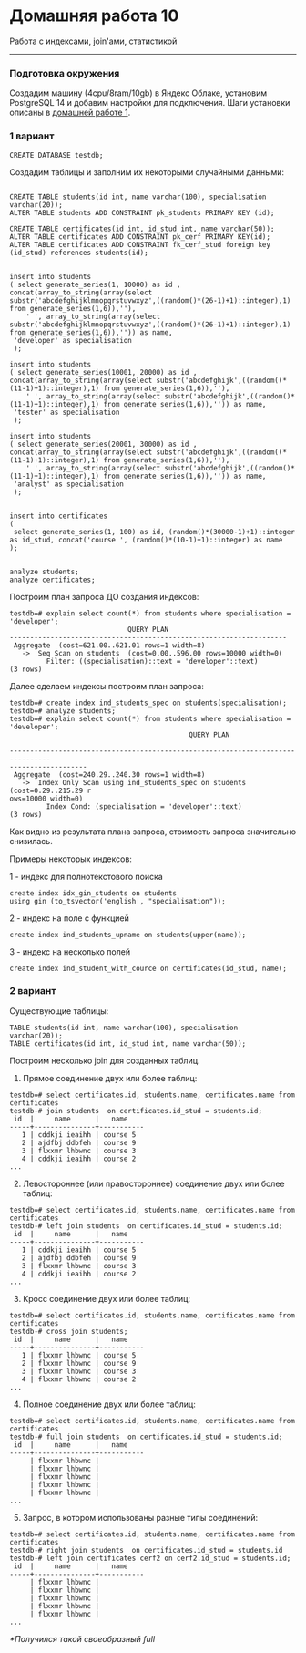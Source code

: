 # Домашняя работа 10

Работа с индексами, join'ами, статистикой
____

### Подготовка окружения

Создадим машину (4cpu/8ram/10gb) в Яндекс Облаке, установим PostgreSQL 14 и добавим настройки для подключения. 
Шаги установки описаны в [домашней работе 1](/homework/hw1.md).


### 1 вариант

```postgresql
CREATE DATABASE testdb;
```


Создадим таблицы и заполним их некоторыми случайными данными:
```postgresql

CREATE TABLE students(id int, name varchar(100), specialisation  varchar(20));
ALTER TABLE students ADD CONSTRAINT pk_students PRIMARY KEY (id);

CREATE TABLE certificates(id int, id_stud int, name varchar(50));
ALTER TABLE certificates ADD CONSTRAINT pk_cerf PRIMARY KEY(id);
ALTER TABLE certificates ADD CONSTRAINT fk_cerf_stud foreign key (id_stud) references students(id);


insert into students 
( select generate_series(1, 10000) as id , concat(array_to_string(array(select substr('abcdefghijklmnopqrstuvwxyz',((random()*(26-1)+1)::integer),1) from generate_series(1,6)),''), 
    ' ', array_to_string(array(select substr('abcdefghijklmnopqrstuvwxyz',((random()*(26-1)+1)::integer),1) from generate_series(1,6)),'')) as name,
 'developer' as specialisation
 );

insert into students 
( select generate_series(10001, 20000) as id , concat(array_to_string(array(select substr('abcdefghijk',((random()*(11-1)+1)::integer),1) from generate_series(1,6)),''), 
    ' ', array_to_string(array(select substr('abcdefghijk',((random()*(11-1)+1)::integer),1) from generate_series(1,6)),'')) as name,
 'tester' as specialisation
 );

insert into students 
( select generate_series(20001, 30000) as id , concat(array_to_string(array(select substr('abcdefghijk',((random()*(11-1)+1)::integer),1) from generate_series(1,6)),''), 
    ' ', array_to_string(array(select substr('abcdefghijk',((random()*(11-1)+1)::integer),1) from generate_series(1,6)),'')) as name,
 'analyst' as specialisation
 );


insert into certificates
(
 select generate_series(1, 100) as id, (random()*(30000-1)+1)::integer as id_stud, concat('course ', (random()*(10-1)+1)::integer) as name
);


analyze students;
analyze certificates;

```


Построим план запроса ДО создания индексов:
```postgresql
testdb=# explain select count(*) from students where specialisation = 'developer';
                             QUERY PLAN                             
--------------------------------------------------------------------
 Aggregate  (cost=621.00..621.01 rows=1 width=8)
   ->  Seq Scan on students  (cost=0.00..596.00 rows=10000 width=0)
         Filter: ((specialisation)::text = 'developer'::text)
(3 rows)
```


Далее сделаем индексы построим план запроса:
```postgresql
testdb=# create index ind_students_spec on students(specialisation);
testdb=# analyze students;
testdb=# explain select count(*) from students where specialisation = 'developer';
                                            QUERY PLAN                          
                   
--------------------------------------------------------------------------------
-------------------
 Aggregate  (cost=240.29..240.30 rows=1 width=8)
   ->  Index Only Scan using ind_students_spec on students  (cost=0.29..215.29 r
ows=10000 width=0)
         Index Cond: (specialisation = 'developer'::text)
(3 rows)
```

Как видно из результата плана запроса, стоимость запроса значительно снизилась.


Примеры некоторых индексов:

1 - индекс для полнотекстового поиска
```postgresql
create index idx_gin_students on students
using gin (to_tsvector('english', "specialisation"));
```

2 - индекс на поле с функцией
```postgresql
create index ind_students_upname on students(upper(name));
```

3 - индекс на несколько полей
```postgresql
create index ind_student_with_cource on certificates(id_stud, name);
```


### 2 вариант

Существующие таблицы: 
```postgresql
TABLE students(id int, name varchar(100), specialisation  varchar(20));
TABLE certificates(id int, id_stud int, name varchar(50));
```

Построим несколько join для созданных таблиц.
1. Прямое соединение двух или более таблиц:
```postgresql
testdb=# select certificates.id, students.name, certificates.name from certificates 
testdb-# join students  on certificates.id_stud = students.id;
 id  |     name      |   name    
-----+---------------+-----------
   1 | cddkji ieaihh | course 5
   2 | ajdfbj ddbfeh | course 9
   3 | flxxmr lhbwnc | course 3
   4 | cddkji ieaihh | course 2
...
```

2. Левостороннее (или правостороннее) соединение двух или более таблиц:
```postgresql
testdb=# select certificates.id, students.name, certificates.name from certificates 
testdb-# left join students  on certificates.id_stud = students.id;
 id  |     name      |   name    
-----+---------------+-----------
   1 | cddkji ieaihh | course 5
   2 | ajdfbj ddbfeh | course 9
   3 | flxxmr lhbwnc | course 3
   4 | cddkji ieaihh | course 2
...
```

3. Кросс соединение двух или более таблиц:
```postgresql
testdb=# select certificates.id, students.name, certificates.name from certificates 
testdb-# cross join students;
 id  |     name      |   name    
-----+---------------+-----------
   1 | flxxmr lhbwnc | course 5
   2 | flxxmr lhbwnc | course 9
   3 | flxxmr lhbwnc | course 3
   4 | flxxmr lhbwnc | course 2
...
```

4. Полное соединение двух или более таблиц:
```postgresql 
testdb=# select certificates.id, students.name, certificates.name from certificates 
testdb-# full join students  on certificates.id_stud = students.id;
 id  |     name      |   name    
-----+---------------+-----------
     | flxxmr lhbwnc | 
     | flxxmr lhbwnc | 
     | flxxmr lhbwnc | 
     | flxxmr lhbwnc | 
     | flxxmr lhbwnc | 
...
```

5. Запрос, в котором использованы разные типы соединений:
```postgresql
testdb=# select certificates.id, students.name, certificates.name from certificates 
testdb-# right join students  on certificates.id_stud = students.id
testdb-# left join certificates cerf2 on cerf2.id_stud = students.id;
 id  |     name      |   name    
-----+---------------+-----------
     | flxxmr lhbwnc | 
     | flxxmr lhbwnc | 
     | flxxmr lhbwnc | 
     | flxxmr lhbwnc | 
     | flxxmr lhbwnc | 
...
```
_*Получился такой своеобразный full_
